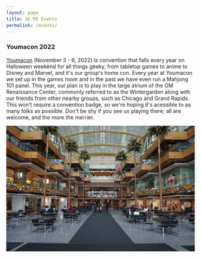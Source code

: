 ```yaml
---
layout: page
title: SE-MI Events
permalink: /events/
---
```


### Youmacon 2022

[Youmacon](https://www.youmacon.com/) (November 3 - 6, 2022) is convention that falls every year on Halloween weekend for all things geeky, from tabletop games to anime to Disney and Marvel, and it's our group's home con. Every year at Youmacon we set up in the games room and in the past we have even run a Mahjong 101 panel. This year, our plan is to play in the large atrium of the GM Renaissance Center, commonly referred to as the Wintergarden along with our friends from other nearby groups, such as Chicago and Grand Rapids. This won't require a convention badge, so we're hoping it's acessible to as many folks as possible. Don't be shy if you see us playing there; all are welcome, and the more the merrier.

<img class="centerAlign" src="https://raw.githubusercontent.com/semiriichi/semiriichi.github.io/master/images/RenCen_Wintergarden.png"/>
